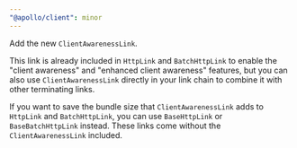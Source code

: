 ```yaml
---
"@apollo/client": minor
---
```


Add the new `ClientAwarenessLink`.

This link is already included in `HttpLink` and `BatchHttpLink` to enable the
"client awareness" and "enhanced client awareness" features, but you can also use
`ClientAwarenessLink` directly in your link chain to combine it with other
terminating links.

If you want to save the bundle size that `ClientAwarenessLink` adds to `HttpLink`
and `BatchHttpLink`, you can use `BaseHttpLink` or `BaseBatchHttpLink` instead.
These links come without the `ClientAwarenessLink` included.
